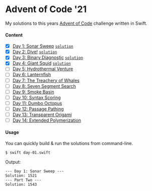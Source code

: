 # Advent of Code '21

My solutions to this years [Advent of Code](https://adventofcode.com) challenge written in Swift.

#### Content

- [x] [Day 1: Sonar Sweep](https://adventofcode.com/2021/day/1) [`solution`](day-01.swift)
- [x] [Day 2: Dive!](https://adventofcode.com/2021/day/2) [`solution`](day-02.swift)
- [x] [Day 3: Binary Diagnostic](https://adventofcode.com/2021/day/3) [`solution`](day-03.swift)
- [x] [Day 4: Giant Squid](https://adventofcode.com/2021/day/4) [`solution`](day-04.swift)
- [ ] [Day 5: Hydrothermal Venture](https://adventofcode.com/2021/day/5)
- [ ] [Day 6: Lanternfish](https://adventofcode.com/2021/day/6)
- [ ] [Day 7: The Treachery of Whales](https://adventofcode.com/2021/day/7)
- [ ] [Day 8: Seven Segment Search](https://adventofcode.com/2021/day/8)
- [ ] [Day 9: Smoke Basin](https://adventofcode.com/2021/day/9)
- [ ] [Day 10: Syntax Scoring](https://adventofcode.com/2021/day/10)
- [ ] [Day 11: Dumbo Octopus](https://adventofcode.com/2021/day/11)
- [ ] [Day 12: Passage Pathing](https://adventofcode.com/2021/day/12)
- [ ] [Day 13: Transparent Origami](https://adventofcode.com/2021/day/13)
- [ ] [Day 14: Extended Polymerization](https://adventofcode.com/2021/day/14)

#### Usage

You can quickly build & run the solutions from command-line.
```shell
$ swift day-01.swift
```
Output:
```
--- Day 1: Sonar Sweep ---
Solution: 1521
--- Part Two ---
Solution: 1543
```

